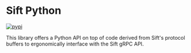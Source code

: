 # Sift Python
[![pypi](https://img.shields.io/pypi/v/pyarrow.svg)](https://pypi.org/project/sift-stack-py/)

This library offers a Python API on top of code derived from Sift's protocol buffers to ergonomically interface with the Sift gRPC API.
